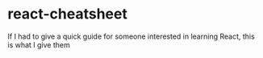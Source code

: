 # react-cheatsheet
If I had to give a quick guide for someone interested in learning React, this is what I give them
